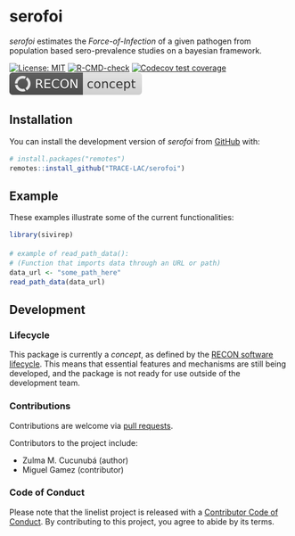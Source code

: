 <!-- README.md is generated from README.Rmd. Please edit that file -->

# serofoi

*serofoi* estimates the _Force-of-Infection_ of a given pathogen from population based sero-prevalence studies on a bayesian framework.

<!-- badges: start -->

[![License:
MIT](https://img.shields.io/badge/License-MIT-yellow.svg)](https://opensource.org/licenses/MIT)
[![R-CMD-check](https://github.com/epiverse-trace/readepi/actions/workflows/R-CMD-check.yaml/badge.svg)](https://github.com/epiverse-trace/readepi/actions/workflows/R-CMD-check.yaml)
[![Codecov test
coverage](https://codecov.io/gh/epiverse-trace/readepi/branch/main/graph/badge.svg)](https://app.codecov.io/gh/epiverse-trace/readepi?branch=main)
[![lifecycle-concept](https://raw.githubusercontent.com/reconverse/reconverse.github.io/master/images/badge-concept.svg)](https://www.reconverse.org/lifecycle.html#concept)
<!-- badges: end -->

## Installation

You can install the development version of *serofoi* from
[GitHub](https://github.com/) with:

``` r
# install.packages("remotes")
remotes::install_github("TRACE-LAC/serofoi")
```

## Example

These examples illustrate some of the current functionalities:

``` r
library(sivirep)

# example of read_path_data():
# (Function that imports data through an URL or path)
data_url <- "some_path_here"
read_path_data(data_url)
```

## Development

### Lifecycle

This package is currently a *concept*, as defined by the [RECON software
lifecycle](https://www.reconverse.org/lifecycle.html). This means that
essential features and mechanisms are still being developed, and the
package is not ready for use outside of the development team.

### Contributions

Contributions are welcome via [pull
requests](https://github.com/TRACE-LAC/serofoi/pulls).

Contributors to the project include:

  - Zulma M. Cucunubá (author)
  - Miguel Gamez (contributor)

### Code of Conduct

Please note that the linelist project is released with a [Contributor
Code of
Conduct](https://contributor-covenant.org/version/2/0/CODE_OF_CONDUCT.html).
By contributing to this project, you agree to abide by its terms.
